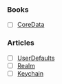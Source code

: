 ### Books
- [ ] [CoreData](https://www.kodeco.com/books/core-data-by-tutorials)

### Articles
- [ ] [UserDefaults](https://cocoacasts.com/ud-1-how-to-use-user-defaults-in-swift)
- [ ] [Realm](https://www.mongodb.com/docs/realm/sdk/swift/)
- [ ] [Keychain](https://swiftsenpai.com/development/persist-data-using-keychain/)
